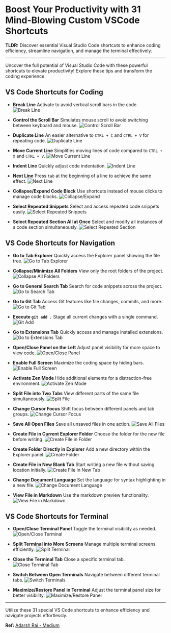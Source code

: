 # Boost Your Productivity with 31 Mind-Blowing Custom VSCode Shortcuts

**TLDR:** Discover essential Visual Studio Code shortcuts to enhance coding efficiency, streamline navigation, and manage the terminal effectively.

---

Uncover the full potential of Visual Studio Code with these powerful shortcuts to elevate productivity! Explore these tips and transform the coding experience.

## VS Code Shortcuts for Coding

- **Break Line**
  Activate to avoid vertical scroll bars in the code.
  ![Break Line](https://miro.medium.com/v2/resize:fit:700/1*SKRXtVA5pnXBwA9PTlhbBg.png)
  
- **Control the Scroll Bar**
  Simulates mouse scroll to avoid switching between keyboard and mouse.
  ![Control Scroll Bar](https://miro.medium.com/v2/resize:fit:700/1*Rbeho-Pxrs9gdHVy5v_ZZw.png)
  
- **Duplicate Line**
  An easier alternative to `CTRL + C` and `CTRL + V` for repeating code.
  ![Duplicate Line](https://miro.medium.com/v2/resize:fit:700/1*xVKvqSdC6zxTN78BaolelA.png)
  
- **Move Current Line**
  Simplifies moving lines of code compared to `CTRL + X` and `CTRL + V`.
  ![Move Current Line](https://miro.medium.com/v2/resize:fit:700/1*0jxHo24PnbIcHHq13R0Ssg.png)
  
- **Indent Line**
  Quickly adjust code indentation.
  ![Indent Line](https://miro.medium.com/v2/resize:fit:700/1*rRiOFPQMJJhnSulLBwWPAQ.png)
  
- **Next Line**
  Press `tab` at the beginning of a line to achieve the same effect.
  ![Next Line](https://miro.medium.com/v2/resize:fit:700/1*18Keg4FtYIRo3HDHjC0STg.png)
  
- **Collapse/Expand Code Block**
  Use shortcuts instead of mouse clicks to manage code blocks.
  ![Collapse/Expand](https://miro.medium.com/v2/resize:fit:700/1*VPRTZF-Csk5o9D3-B42SFw.png)
  
- **Select Repeated Snippets**
  Select and access repeated code snippets easily.
  ![Select Repeated Snippets](https://miro.medium.com/v2/resize:fit:700/1*gUo_V1RMsqmEm70_1kCcNw.png)
  
- **Select Repeated Section All at Once**
  Select and modify all instances of a code section simultaneously.
  ![Select Repeated Section](https://miro.medium.com/v2/resize:fit:700/1*euK4oyy-6Soh6Q9p7kMAlg.png)

## VS Code Shortcuts for Navigation

- **Go to Tab Explorer**
  Quickly access the Explorer panel showing the file tree.
  ![Go to Tab Explorer](https://miro.medium.com/v2/resize:fit:700/1*VAIDH_05gtIlHmjGwIXJSw.png)
  
- **Collapse/Minimize All Folders**
  View only the root folders of the project.
  ![Collapse All Folders](https://miro.medium.com/v2/resize:fit:700/1*AUHr3q-RYOAQ5IvjzsuHbg.png)
  
- **Go to General Search Tab**
  Search for code snippets across the project.
  ![Go to Search Tab](https://miro.medium.com/v2/resize:fit:700/1*cYeQgjL9L7Vx5nyUgWmMbA.png)
  
- **Go to Git Tab**
  Access Git features like file changes, commits, and more.
  ![Go to Git Tab](https://miro.medium.com/v2/resize:fit:700/1*a2CzMjZ3EzRWzBksy5HQ8w.png)
  
- **Execute `git add .`**
  Stage all current changes with a single command.
  ![Git Add](https://miro.medium.com/v2/resize:fit:700/1*Jdol8QNoC7xR-aiNJe42qw.png)
  
- **Go to Extensions Tab**
  Quickly access and manage installed extensions.
  ![Go to Extensions Tab](https://miro.medium.com/v2/resize:fit:700/1*wU8mqALpx1TIB2V-mlCv8Q.png)
  
- **Open/Close Panel on the Left**
  Adjust panel visibility for more space to view code.
  ![Open/Close Panel](https://miro.medium.com/v2/resize:fit:700/1*3hrzWqcmsOCncz3hsPTcVw.png)
  
- **Enable Full Screen**
  Maximize the coding space by hiding bars.
  ![Enable Full Screen](https://miro.medium.com/v2/resize:fit:700/1*Z8PsnGw-nr9TgDkqXp-U7w.png)
  
- **Activate Zen Mode**
  Hide additional elements for a distraction-free environment.
  ![Activate Zen Mode](https://miro.medium.com/v2/resize:fit:700/1*k56G--Dmk0O9lcQES6Oy5w.png)
  
- **Split File into Two Tabs**
  View different parts of the same file simultaneously.
  ![Split File](https://miro.medium.com/v2/resize:fit:700/1*9qFWcRvib6d_I-OzEQfkdw.png)
  
- **Change Cursor Focus**
  Shift focus between different panels and tab groups.
  ![Change Cursor Focus](https://miro.medium.com/v2/resize:fit:700/1*DnYISEF-kTgyKeTEJW80Gg.png)
  
- **Save All Open Files**
  Save all unsaved files in one action.
  ![Save All Files](https://miro.medium.com/v2/resize:fit:700/1*a_EUDQUnonGpEPmLzYoQaQ.png)
  
- **Create File in Current Explorer Folder**
  Choose the folder for the new file before writing.
  ![Create File in Folder](https://miro.medium.com/v2/resize:fit:700/1*uAgTLKXOK5lO68CGMwatZw.png)
  
- **Create Folder Directly in Explorer**
  Add a new directory within the Explorer panel.
  ![Create Folder](https://miro.medium.com/v2/resize:fit:700/1*anDtr_75Bx6gerE_vqGAJQ.png)
  
- **Create File in New Blank Tab**
  Start writing a new file without saving location initially.
  ![Create File in New Tab](https://miro.medium.com/v2/resize:fit:700/1*sa6Yjc_T2u9fq4mA-TRMaA.png)
  
- **Change Document Language**
  Set the language for syntax highlighting in a new file.
  ![Change Document Language](https://miro.medium.com/v2/resize:fit:700/1*06P1lgPGM9ZMhXCmR5U_QA.png)
  
- **View File in Markdown**
  Use the markdown preview functionality.
  ![View File in Markdown](https://miro.medium.com/v2/resize:fit:700/1*U614wJb-5gstHFeXK3p_iw.png)

## VS Code Shortcuts for Terminal

- **Open/Close Terminal Panel**
  Toggle the terminal visibility as needed.
  ![Open/Close Terminal](https://miro.medium.com/v2/resize:fit:700/1*XoCHQPXl8LHT_wSE1LOyxw.png)
  
- **Split Terminal into More Screens**
  Manage multiple terminal screens efficiently.
  ![Split Terminal](https://miro.medium.com/v2/resize:fit:700/1*oSWxoLK5iaMPDPwAOyaG5w.png)
  
- **Close the Terminal Tab**
  Close a specific terminal tab.
  ![Close Terminal Tab](https://miro.medium.com/v2/resize:fit:700/1*LQntJklUOSQL4WyUOEwHHA.png)
  
- **Switch Between Open Terminals**
  Navigate between different terminal tabs.
  ![Switch Terminals](https://miro.medium.com/v2/resize:fit:700/1*vHKLyH2T8GfaMRFssBeiuQ.png)
  
- **Maximize/Restore Panel in Terminal**
  Adjust the terminal panel size for better visibility.
  ![Maximize/Restore Panel](https://miro.medium.com/v2/resize:fit:700/1*ZM7QjWhg0v42-PwmTvKemw.png)

---

Utilize these 31 special VS Code shortcuts to enhance efficiency and navigate projects effortlessly.

**Ref:** [Adarsh Rai - Medium](https://medium.com/@adarshrai3011/boost-your-productivity-with-these-35-mind-blowing-custom-vs-code-shortcuts-1f179d62167a)
